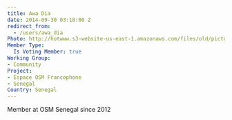 ```yaml
---
title: Awa Dia
date: 2014-09-30 03:18:00 Z
redirect_from:
  - /users/awa_dia
Photo: http://hotwww.s3-website-us-east-1.amazonaws.com/files/old/pictures/picture-207-1432575659.jpg
Member Type:
  Is Voting Member: true
Working Group:
- Community
Project:
- Espace OSM Francophone
- Senegal
Country: Senegal
---
```


<p>Member at OSM Senegal since 2012</p>
